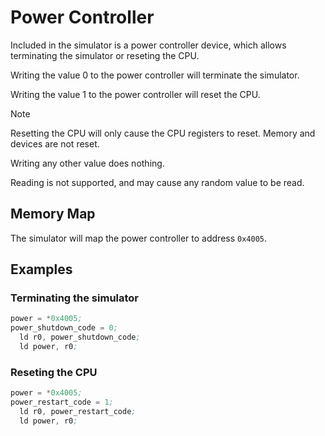 # Power Controller

Included in the simulator is a power controller device, which allows terminating the simulator or reseting the CPU.

Writing the value 0 to the power controller will terminate the simulator.

Writing the value 1 to the power controller will reset the CPU.

> [!NOTE]
> Resetting the CPU will only cause the CPU registers to reset. Memory and devices are not reset.

Writing any other value does nothing.

Reading is not supported, and may cause any random value to be read.

## Memory Map

The simulator will map the power controller to address `0x4005`.

## Examples

### Terminating the simulator

```asm
power = *0x4005;
power_shutdown_code = 0;
  ld r0, power_shutdown_code;
  ld power, r0;
```

### Reseting the CPU

```asm
power = *0x4005;
power_restart_code = 1;
  ld r0, power_restart_code;
  ld power, r0;
```
